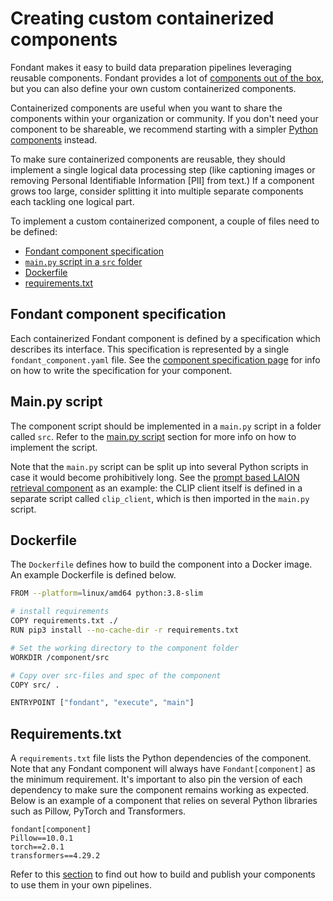 # Creating custom containerized components

Fondant makes it easy to build data preparation pipelines leveraging reusable components. Fondant
provides a lot
of [components out of the box](https://fondant.ai/en/latest/components/hub/), but you can also
define your own custom containerized components.

Containerized components are useful when you want to share the components within your organization
or community.
If you don't need your component to be shareable, we recommend starting 
with a simpler [Python components](../components/custom_python_component.md) instead.

To make sure containerized components are reusable, they should implement a single logical data
processing
step (like captioning images or removing Personal Identifiable Information [PII] from text.)
If a component grows too large, consider splitting it into multiple separate components each
tackling one logical part.

To implement a custom containerized component, a couple of files need to be defined:

- [Fondant component specification](#fondant-component-specification)
- [`main.py` script in a `src` folder](#mainpy-script)
- [Dockerfile](#dockerfile)
- [requirements.txt](#requirementstxt)

## Fondant component specification

Each containerized Fondant component  is defined by a specification which describes its interface. This
specification is represented by a single `fondant_component.yaml` file. See the [component
specification page](../components/component_spec.md) for info on how to write the specification for
your component.

## Main.py script

The component script should be implemented in a `main.py` script in a folder called `src`.
Refer to the [main.py script](../components/components.md) section for more info on how to implement the
script.

Note that the `main.py` script can be split up into several Python scripts in case it would become
prohibitively long. See the
[prompt based LAION retrieval component](https://github.com/ml6team/fondant/tree/main/components/prompt_based_laion_retrieval/src)
as an example: the CLIP client itself is defined in a separate script called `clip_client`,
which is then imported in the `main.py` script.

## Dockerfile

The `Dockerfile` defines how to build the component into a Docker image. An example Dockerfile is
defined below.

```bash
FROM --platform=linux/amd64 python:3.8-slim

# install requirements
COPY requirements.txt ./
RUN pip3 install --no-cache-dir -r requirements.txt

# Set the working directory to the component folder
WORKDIR /component/src

# Copy over src-files and spec of the component
COPY src/ .

ENTRYPOINT ["fondant", "execute", "main"]
```

## Requirements.txt

A `requirements.txt` file lists the Python dependencies of the component. Note that any Fondant
component will always have `Fondant[component]` as the minimum requirement. It's important to also 
pin the version of each dependency to make sure the component remains working as expected. Below is 
an example of a component that relies on several Python libraries such as Pillow, PyTorch and
Transformers.

```
fondant[component]
Pillow==10.0.1
torch==2.0.1
transformers==4.29.2
```

Refer to this [section](publishing_components.md) to find out how to build and publish your components to use them in 
your own pipelines.



